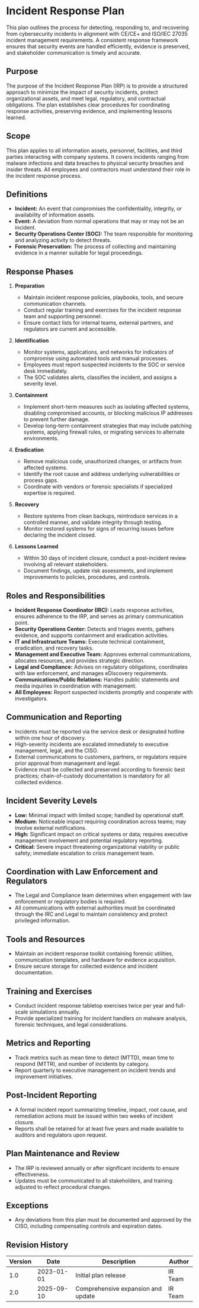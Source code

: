 # Incident Response Plan

This plan outlines the process for detecting, responding to, and recovering from cybersecurity incidents in alignment with CE/CE+ and ISO/IEC 27035 incident management requirements. A consistent response framework ensures that security events are handled efficiently, evidence is preserved, and stakeholder communication is timely and accurate.

## Purpose
The purpose of the Incident Response Plan (IRP) is to provide a structured approach to minimize the impact of security incidents, protect organizational assets, and meet legal, regulatory, and contractual obligations. The plan establishes clear procedures for coordinating response activities, preserving evidence, and implementing lessons learned.

## Scope
This plan applies to all information assets, personnel, facilities, and third parties interacting with company systems. It covers incidents ranging from malware infections and data breaches to physical security breaches and insider threats. All employees and contractors must understand their role in the incident response process.

## Definitions
- **Incident:** An event that compromises the confidentiality, integrity, or availability of information assets.
- **Event:** A deviation from normal operations that may or may not be an incident.
- **Security Operations Center (SOC):** The team responsible for monitoring and analyzing activity to detect threats.
- **Forensic Preservation:** The process of collecting and maintaining evidence in a manner suitable for legal proceedings.

## Response Phases
1. **Preparation**
   - Maintain incident response policies, playbooks, tools, and secure communication channels.
   - Conduct regular training and exercises for the incident response team and supporting personnel.
   - Ensure contact lists for internal teams, external partners, and regulators are current and accessible.

2. **Identification**
   - Monitor systems, applications, and networks for indicators of compromise using automated tools and manual processes.
   - Employees must report suspected incidents to the SOC or service desk immediately.
   - The SOC validates alerts, classifies the incident, and assigns a severity level.

3. **Containment**
   - Implement short-term measures such as isolating affected systems, disabling compromised accounts, or blocking malicious IP addresses to prevent further damage.
   - Develop long-term containment strategies that may include patching systems, applying firewall rules, or migrating services to alternate environments.

4. **Eradication**
   - Remove malicious code, unauthorized changes, or artifacts from affected systems.
   - Identify the root cause and address underlying vulnerabilities or process gaps.
   - Coordinate with vendors or forensic specialists if specialized expertise is required.

5. **Recovery**
   - Restore systems from clean backups, reintroduce services in a controlled manner, and validate integrity through testing.
   - Monitor restored systems for signs of recurring issues before declaring the incident closed.

6. **Lessons Learned**
   - Within 30 days of incident closure, conduct a post-incident review involving all relevant stakeholders.
   - Document findings, update risk assessments, and implement improvements to policies, procedures, and controls.

## Roles and Responsibilities
- **Incident Response Coordinator (IRC):** Leads response activities, ensures adherence to the IRP, and serves as primary communication point.
- **Security Operations Center:** Detects and triages events, gathers evidence, and supports containment and eradication activities.
- **IT and Infrastructure Teams:** Execute technical containment, eradication, and recovery tasks.
- **Management and Executive Team:** Approves external communications, allocates resources, and provides strategic direction.
- **Legal and Compliance:** Advises on regulatory obligations, coordinates with law enforcement, and manages eDiscovery requirements.
- **Communications/Public Relations:** Handles public statements and media inquiries in coordination with management.
- **All Employees:** Report suspected incidents promptly and cooperate with investigators.

## Communication and Reporting
- Incidents must be reported via the service desk or designated hotline within one hour of discovery.
- High-severity incidents are escalated immediately to executive management, legal, and the CISO.
- External communications to customers, partners, or regulators require prior approval from management and legal.
- Evidence must be collected and preserved according to forensic best practices; chain-of-custody documentation is mandatory for all collected evidence.

## Incident Severity Levels
- **Low:** Minimal impact with limited scope; handled by operational staff.
- **Medium:** Noticeable impact requiring coordination across teams; may involve external notifications.
- **High:** Significant impact on critical systems or data; requires executive management involvement and potential regulatory reporting.
- **Critical:** Severe impact threatening organizational viability or public safety; immediate escalation to crisis management team.

## Coordination with Law Enforcement and Regulators
- The Legal and Compliance team determines when engagement with law enforcement or regulatory bodies is required.
- All communications with external authorities must be coordinated through the IRC and Legal to maintain consistency and protect privileged information.

## Tools and Resources
- Maintain an incident response toolkit containing forensic utilities, communication templates, and hardware for evidence acquisition.
- Ensure secure storage for collected evidence and incident documentation.

## Training and Exercises
- Conduct incident response tabletop exercises twice per year and full-scale simulations annually.
- Provide specialized training for incident handlers on malware analysis, forensic techniques, and legal considerations.

## Metrics and Reporting
- Track metrics such as mean time to detect (MTTD), mean time to respond (MTTR), and number of incidents by category.
- Report quarterly to executive management on incident trends and improvement initiatives.

## Post-Incident Reporting
- A formal incident report summarizing timeline, impact, root cause, and remediation actions must be issued within two weeks of incident closure.
- Reports shall be retained for at least five years and made available to auditors and regulators upon request.

## Plan Maintenance and Review
- The IRP is reviewed annually or after significant incidents to ensure effectiveness.
- Updates must be communicated to all stakeholders, and training adjusted to reflect procedural changes.

## Exceptions
- Any deviations from this plan must be documented and approved by the CISO, including compensating controls and expiration dates.

## Revision History
| Version | Date       | Description                         | Author |
|---------|------------|-------------------------------------|--------|
| 1.0     | 2023-01-01 | Initial plan release                | IR Team|
| 2.0     | 2025-09-10 | Comprehensive expansion and update  | IR Team|
